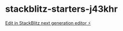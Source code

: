 # stackblitz-starters-j43khr

[Edit in StackBlitz next generation editor ⚡️](https://stackblitz.com/~/github.com/syziel1/stackblitz-starters-j43khr)